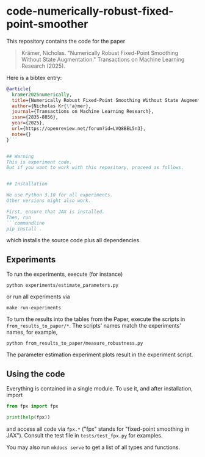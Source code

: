 # code-numerically-robust-fixed-point-smoother



This repository contains the code for the paper

> Krämer, Nicholas. 
> "Numerically Robust Fixed-Point Smoothing Without State Augmentation." 
> Transactions on Machine Learning Research (2025).

Here is a bibtex entry:

```bibtex
@article{
  kramer2025numerically,
  title={Numerically Robust Fixed-Point Smoothing Without State Augmentation},
  author={Nicholas Kr{\"a}mer},
  journal={Transactions on Machine Learning Research},
  issn={2835-8856},
  year={2025},
  url={https://openreview.net/forum?id=LVQ8BEL5n3},
  note={}
}```


## Warning 
This is experiment code.
But if you want to work with this repository, proceed as follows.


## Installation

We use Python 3.10 for all experiments.
Other versions might also work.

First, ensure that JAX is installed.
Then, run
```commandline
pip install .
```
which installs the source code plus all dependencies.

## Experiments

To run the experiments, execute (for instance)
```commandline
python experiments/estimate_parameters.py
```
or run all experiments via
```commandline
make run-experiments
```
To turn the results into the tables from the Paper, execute the scripts in `from_results_to_paper/*`.
The scripts' names match the experiments' names, for example,
```commandline
python from_results_to_paper/measure_robustness.py
```
The parameter estimation experiment plots result in the experiment script.

## Using the code

Everything is contained in a single module.
To use it, and after installation, import
```python
from fpx import fpx

print(help(fpx))
```
and access all code via `fpx.*` ("fpx" stands for "fixed-point smoothing in JAX").
Consult the test file in `tests/test_fpx.py` for examples.

You may also run `mkdocs serve` to get a list of all types and functions.

